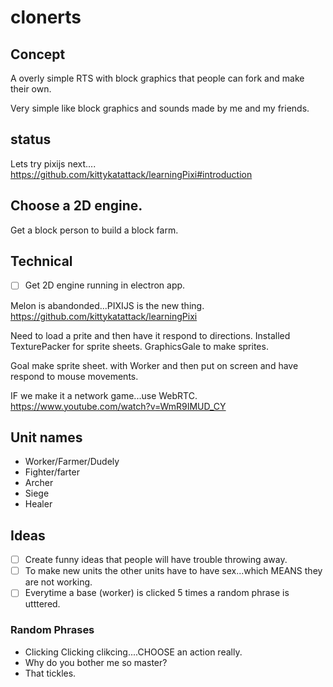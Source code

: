 # clonerts

## Concept

A overly simple RTS with block graphics that people can fork and make their own.

Very simple like block graphics and sounds made by me and my friends.

## status

Lets try pixijs next....
https://github.com/kittykatattack/learningPixi#introduction


## Choose a 2D engine.

Get a block person to build a block farm.

## Technical

+ [ ] Get 2D engine running in electron app.

Melon is abandonded...PIXIJS is the new thing.
https://github.com/kittykatattack/learningPixi

Need to load a prite and then have it respond to directions.
Installed TexturePacker for sprite sheets.
GraphicsGale to make sprites.

Goal make sprite sheet. with Worker and then put on screen and have respond to mouse movements.

IF we make it a network game...use WebRTC.
https://www.youtube.com/watch?v=WmR9IMUD_CY


## Unit names

+ Worker/Farmer/Dudely
+ Fighter/farter
+ Archer
+ Siege
+ Healer

## Ideas

+ [ ] Create funny ideas that people will have trouble throwing away.
+ [ ] To make new units the other units have to have sex...which MEANS they are not working.
+ [ ] Everytime a base (worker) is clicked 5 times a random phrase is utttered.

### Random Phrases

+ Clicking Clicking clikcing....CHOOSE an action really.
+ Why do you bother me so master?
+ That tickles.
